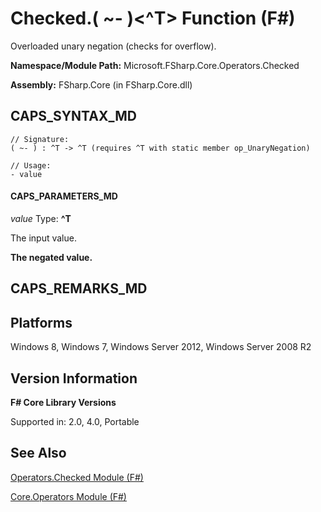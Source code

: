 # Checked.( ~- )<^T> Function (F#)

Overloaded unary negation (checks for overflow).

**Namespace/Module Path:** Microsoft.FSharp.Core.Operators.Checked

**Assembly:** FSharp.Core (in FSharp.Core.dll)


## CAPS_SYNTAX_MD

```
// Signature:
( ~- ) : ^T -> ^T (requires ^T with static member op_UnaryNegation)

// Usage:
- value
```

#### CAPS_PARAMETERS_MD
*value*
Type: **^T**


The input value.



**The negated value.**
## CAPS_REMARKS_MD

## Platforms
Windows 8, Windows 7, Windows Server 2012, Windows Server 2008 R2


## Version Information
**F# Core Library Versions**

Supported in: 2.0, 4.0, Portable




## See Also
[Operators.Checked Module &#40;F&#35;&#41;](Operators.Checked+Module+%28F%23%29.md)

[Core.Operators Module &#40;F&#35;&#41;](Core.Operators+Module+%28F%23%29.md)

